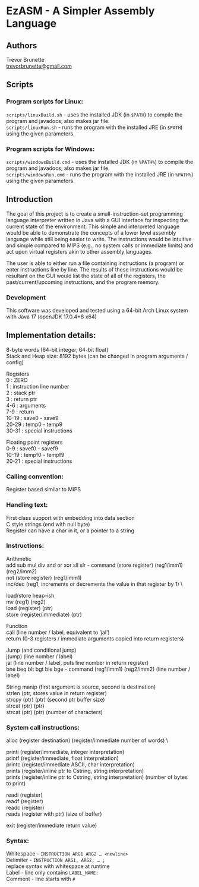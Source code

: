 # EzASM - A Simpler Assembly Language

## Authors 
Trevor Brunette\
trevorbrunette@gmail.com

## Scripts

### Program scripts for Linux:
`scripts/linuxBuild.sh` - uses the installed JDK (in `$PATH`) to compile the program and javadocs; also makes jar file.\
`scripts/linuxRun.sh` - runs the program with the installed JRE (in `$PATH`) using the given parameters.


### Program scripts for Windows:
`scripts/windowsBuild.cmd` - uses the installed JDK (in `%PATH%`) to compile the program and javadocs; also makes jar file.\
`scripts/windowsRun.cmd` - runs the program with the installed JRE (in `%PATH%`) using the given parameters.

## Introduction

The goal of this project is to create a small-instruction-set programming language interpreter written in Java with a GUI interface for inspecting the current state of the environment. This simple and interpreted language would be able to demonstrate the concepts of a lower level assembly language while still being easier to write. The instructions would be intuitive and simple compared to MIPS (e.g., no system calls or immediate limits) and act upon virtual registers akin to other assembly languages.

The user is able to either run a file containing instructions (a program) or enter instructions line by line. The results of these instructions would be resultant on the GUI would list the state of all of the registers, the past/current/upcoming instructions, and the program memory.

### Development
This software was developed and tested using a 64-bit Arch Linux system with Java 17 (openJDK 17.0.4+8 x64)


## Implementation details:

8-byte words (64-bit integer, 64-bit float) \
Stack and Heap size: 8192 bytes (can be changed in program arguments / config)

Registers \
0 : ZERO \
1 : instruction line number \
2 : stack ptr \
3 : return ptr \
4-6 : arguments \
7-9 : return \
10-19 : save0 - save9 \
20-29 : temp0 - temp9 \
30-31 : special instructions 

Floating point registers \
0-9 : savef0 - savef9 \
10-19 : tempf0 - tempf9 \
20-21 : special instructions 
 

### Calling convention:
Register based similar to MIPS 

### Handling text:
First class support with embedding into data section \
C style strings (end with null byte) \
Register can have a char in it, or a pointer to a string 

### Instructions: 
Arithmetic \
add sub mul div and or xor sll slr - command (store register) (reg1/imm1) (reg2/imm2) \
not (store register) (reg1/imm1) \
inc/dec (reg1, increments or decrements the value in that register by 1) \

load/store heap-ish \
mv (reg1) (reg2) \
load (register) (ptr) \
store (register/immediate) (ptr) 

Function \
call (line number / label, equivalent to ‘jal’) \
return (0-3 registers / immediate arguments copied into return registers) 

Jump (and conditional jump) \
j(ump) (line number / label) \
jal (line number / label, puts line number in return register) \
bne beq blt bgt ble bge - command (reg1/imm1) (reg2/imm2) (line number / label) 

String manip (first argument is source, second is destination) \
strlen (ptr, stores value in return register) \
strcpy (ptr) (ptr) (second ptr buffer size) \
strcat (ptr) (ptr) \
strcat (ptr) (ptr) (number of characters) 

### System call instructions: 
alloc (register destination) (register/immediate number of words) \

printi (register/immediate, integer interpretation) \
printf (register/immediate, float interpretation) \
printc (register/immediate ASCII, char interpretation) \
prints (register/inline ptr to Cstring, string interpretation) \
prints (register/inline ptr to Cstring, string interpretation) (number of bytes to print) 

readi (register) \
readf (register) \
readc (register) \
reads (register with ptr) (size of buffer) 

exit (register/immediate return value) 

### Syntax:
Whitespace - `INSTRUCTION ARG1 ARG2 … <newline>` \
Delimiter - `INSTRUCTION ARG1, ARG2, … ;` \
replace syntax with whitespace at runtime \
Label - line only contains `LABEL_NAME:` \
Comment - line starts with `#` 
